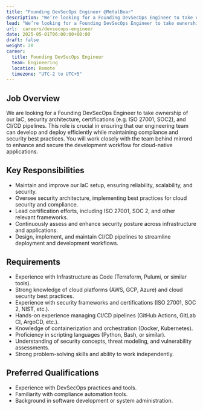 ```yaml
---
title: "Founding DevSecOps Engineer @MetalBear"
description: "We’re looking for a Founding DevSecOps Engineer to take ownership of our IaC, security architecture, certifications, and CI/CD pipelines."
lead: "We’re looking for a Founding DevSecOps Engineer to take ownership of our IaC, security architecture, certifications, and CI/CD pipelines."
url:  careers/devsecops-engineer
date: 2025-05-01T06:00:00+00:00
draft: false
weight: 20
career:
  title: Founding DevSecOps Engineer
  team: Engineering
  location: Remote
  timezone: "UTC-2 to UTC+5"
---
```


## Job Overview

We are looking for a Founding DevSecOps Engineer to take ownership of our IaC, security architecture, certifications (e.g. ISO 27001, SOC2), and CI/CD pipelines. This role is crucial in ensuring that our engineering team can develop and deploy efficiently while maintaining compliance and security best practices. You will work closely with the team behind mirrord to enhance and secure the development workflow for cloud-native applications.

## Key Responsibilities

- Maintain and improve our IaC setup, ensuring reliability, scalability, and security.
- Oversee security architecture, implementing best practices for cloud security and compliance.
- Lead certification efforts, including ISO 27001, SOC 2, and other relevant frameworks.
- Continuously assess and enhance security posture across infrastructure and applications.
- Design, implement, and maintain CI/CD pipelines to streamline deployment and development workflows.

## Requirements

- Experience with Infrastructure as Code (Terraform, Pulumi, or similar tools).
- Strong knowledge of cloud platforms (AWS, GCP, Azure) and cloud security best practices.
- Experience with security frameworks and certifications (ISO 27001, SOC 2, NIST, etc.).
- Hands-on experience managing CI/CD pipelines (GitHub Actions, GitLab CI, ArgoCD, etc.).
- Knowledge of containerization and orchestration (Docker, Kubernetes).
- Proficiency in scripting languages (Python, Bash, or similar).
- Understanding of security concepts, threat modeling, and vulnerability assessments.
- Strong problem-solving skills and ability to work independently.

## Preferred  Qualifications

- Experience with DevSecOps practices and tools.
- Familiarity with compliance automation tools.
- Background in software development or system administration.
